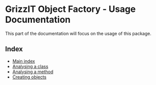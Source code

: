 # GrizzIT Object Factory - Usage Documentation

This part of the documentation will focus on the usage of this package.

## Index

- [Main index](../index.md)
- [Analysing a class](analysing-a-class.md)
- [Analysing a method](analysing-a-method.md)
- [Creating objects](creating-objects.md)
